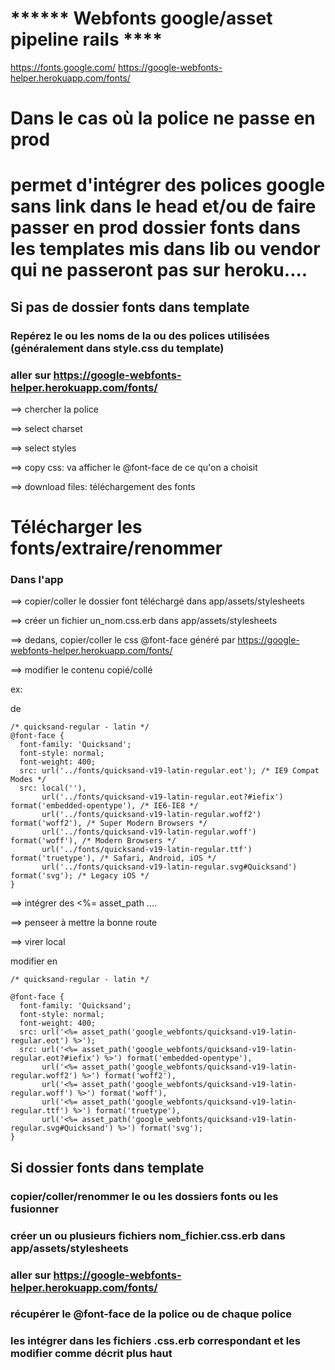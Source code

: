 # ****** Webfonts google/asset pipeline rails ****

https://fonts.google.com/
https://google-webfonts-helper.herokuapp.com/fonts/

# Dans le cas où la police ne passe en prod

# permet d'intégrer des polices google sans link dans le head et/ou de faire passer en prod dossier fonts dans les templates mis dans lib ou vendor qui ne passeront pas sur heroku....


## Si pas de dossier fonts dans template

### Repérez le ou les noms de la ou des polices utilisées (généralement dans style.css du template)

### aller sur https://google-webfonts-helper.herokuapp.com/fonts/

==> chercher la police

==> select charset

==> select styles

==> copy css: va afficher le @font-face de ce qu'on a choisit

==> download files: téléchargement des fonts

# Télécharger les fonts/extraire/renommer

### Dans l'app

==> copier/coller le dossier font téléchargé dans app/assets/stylesheets

==> créer un fichier un_nom.css.erb dans app/assets/stylesheets

==> dedans, copier/coller le css @font-face généré par https://google-webfonts-helper.herokuapp.com/fonts/

==> modifier le contenu copié/collé

ex: 

de 

	/* quicksand-regular - latin */
	@font-face {
	  font-family: 'Quicksand';
	  font-style: normal;
	  font-weight: 400;
	  src: url('../fonts/quicksand-v19-latin-regular.eot'); /* IE9 Compat Modes */
	  src: local(''),
	       url('../fonts/quicksand-v19-latin-regular.eot?#iefix') format('embedded-opentype'), /* IE6-IE8 */
	       url('../fonts/quicksand-v19-latin-regular.woff2') format('woff2'), /* Super Modern Browsers */
	       url('../fonts/quicksand-v19-latin-regular.woff') format('woff'), /* Modern Browsers */
	       url('../fonts/quicksand-v19-latin-regular.ttf') format('truetype'), /* Safari, Android, iOS */
	       url('../fonts/quicksand-v19-latin-regular.svg#Quicksand') format('svg'); /* Legacy iOS */
	}

==> intégrer des <%= asset_path ....

==> penseer à mettre la bonne route

==> virer local

modifier en 

	/* quicksand-regular - latin */

	@font-face {
	  font-family: 'Quicksand';
	  font-style: normal;
	  font-weight: 400;
	  src: url('<%= asset_path('google_webfonts/quicksand-v19-latin-regular.eot') %>'); 
	  src: url('<%= asset_path('google_webfonts/quicksand-v19-latin-regular.eot?#iefix') %>') format('embedded-opentype'), 
	       url('<%= asset_path('google_webfonts/quicksand-v19-latin-regular.woff2') %>') format('woff2'), 
	       url('<%= asset_path('google_webfonts/quicksand-v19-latin-regular.woff') %>') format('woff'), 
	       url('<%= asset_path('google_webfonts/quicksand-v19-latin-regular.ttf') %>') format('truetype'), 
	       url('<%= asset_path('google_webfonts/quicksand-v19-latin-regular.svg#Quicksand') %>') format('svg'); 
	}


## Si dossier fonts dans template

### copier/coller/renommer le ou les dossiers fonts ou les fusionner

### créer un ou plusieurs fichiers nom_fichier.css.erb dans app/assets/stylesheets

### aller sur https://google-webfonts-helper.herokuapp.com/fonts/

### récupérer le @font-face de la police ou de chaque police 

### les intégrer dans les fichiers .css.erb correspondant et les modifier comme décrit plus haut







